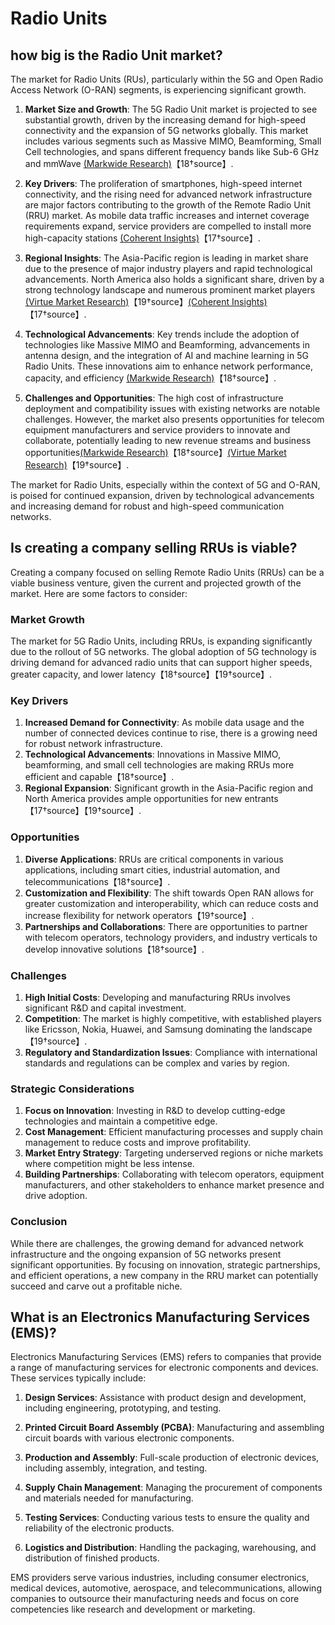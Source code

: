 # Radio Units

## how big is the Radio Unit market?

The market for Radio Units (RUs), particularly within the 5G and Open Radio Access Network (O-RAN) segments, is experiencing significant growth. 

1. **Market Size and Growth**: The 5G Radio Unit market is projected to see substantial growth, driven by the increasing demand for high-speed connectivity and the expansion of 5G networks globally. This market includes various segments such as Massive MIMO, Beamforming, Small Cell technologies, and spans different frequency bands like Sub-6 GHz and mmWave [(Markwide Research)](https://markwideresearch.com/5g-radio-unit-market/)【18†source】.

2. **Key Drivers**: The proliferation of smartphones, high-speed internet connectivity, and the rising need for advanced network infrastructure are major factors contributing to the growth of the Remote Radio Unit (RRU) market. As mobile data traffic increases and internet coverage requirements expand, service providers are compelled to install more high-capacity stations [(Coherent Insights)](https://www.coherentmarketinsights.com/market-insight/remote-radio-unit-market-3729)【17†source】.

3. **Regional Insights**: The Asia-Pacific region is leading in market share due to the presence of major industry players and rapid technological advancements. North America also holds a significant share, driven by a strong technology landscape and numerous prominent market players [(Virtue Market Research)](https://virtuemarketresearch.com/report/o-ran-market)【19†source】[(Coherent Insights)](https://www.coherentmarketinsights.com/market-insight/remote-radio-unit-market-3729)【17†source】.

4. **Technological Advancements**: Key trends include the adoption of technologies like Massive MIMO and Beamforming, advancements in antenna design, and the integration of AI and machine learning in 5G Radio Units. These innovations aim to enhance network performance, capacity, and efficiency [(Markwide Research)](https://markwideresearch.com/5g-radio-unit-market/)【18†source】.

5. **Challenges and Opportunities**: The high cost of infrastructure deployment and compatibility issues with existing networks are notable challenges. However, the market also presents opportunities for telecom equipment manufacturers and service providers to innovate and collaborate, potentially leading to new revenue streams and business opportunities[(Markwide Research)](https://markwideresearch.com/5g-radio-unit-market/)【18†source】[(Virtue Market Research)](https://virtuemarketresearch.com/report/o-ran-market)【19†source】.

The market for Radio Units, especially within the context of 5G and O-RAN, is poised for continued expansion, driven by technological advancements and increasing demand for robust and high-speed communication networks.

## Is creating a company selling RRUs is viable?

Creating a company focused on selling Remote Radio Units (RRUs) can be a viable business venture, given the current and projected growth of the market. Here are some factors to consider:

### Market Growth
The market for 5G Radio Units, including RRUs, is expanding significantly due to the rollout of 5G networks. The global adoption of 5G technology is driving demand for advanced radio units that can support higher speeds, greater capacity, and lower latency【18†source】【19†source】.

### Key Drivers
1. **Increased Demand for Connectivity**: As mobile data usage and the number of connected devices continue to rise, there is a growing need for robust network infrastructure.
2. **Technological Advancements**: Innovations in Massive MIMO, beamforming, and small cell technologies are making RRUs more efficient and capable【18†source】.
3. **Regional Expansion**: Significant growth in the Asia-Pacific region and North America provides ample opportunities for new entrants【17†source】【19†source】.

### Opportunities
1. **Diverse Applications**: RRUs are critical components in various applications, including smart cities, industrial automation, and telecommunications【18†source】.
2. **Customization and Flexibility**: The shift towards Open RAN allows for greater customization and interoperability, which can reduce costs and increase flexibility for network operators【19†source】.
3. **Partnerships and Collaborations**: There are opportunities to partner with telecom operators, technology providers, and industry verticals to develop innovative solutions【18†source】.

### Challenges
1. **High Initial Costs**: Developing and manufacturing RRUs involves significant R&D and capital investment.
2. **Competition**: The market is highly competitive, with established players like Ericsson, Nokia, Huawei, and Samsung dominating the landscape【19†source】.
3. **Regulatory and Standardization Issues**: Compliance with international standards and regulations can be complex and varies by region.

### Strategic Considerations
1. **Focus on Innovation**: Investing in R&D to develop cutting-edge technologies and maintain a competitive edge.
2. **Cost Management**: Efficient manufacturing processes and supply chain management to reduce costs and improve profitability.
3. **Market Entry Strategy**: Targeting underserved regions or niche markets where competition might be less intense.
4. **Building Partnerships**: Collaborating with telecom operators, equipment manufacturers, and other stakeholders to enhance market presence and drive adoption.

### Conclusion
While there are challenges, the growing demand for advanced network infrastructure and the ongoing expansion of 5G networks present significant opportunities. By focusing on innovation, strategic partnerships, and efficient operations, a new company in the RRU market can potentially succeed and carve out a profitable niche.

## What is an Electronics Manufacturing Services (EMS)?

Electronics Manufacturing Services (EMS) refers to companies that provide a range of manufacturing services for electronic components and devices. These services typically include:

1. **Design Services**: Assistance with product design and development, including engineering, prototyping, and testing.

2. **Printed Circuit Board Assembly (PCBA)**: Manufacturing and assembling circuit boards with various electronic components.

3. **Production and Assembly**: Full-scale production of electronic devices, including assembly, integration, and testing.

4. **Supply Chain Management**: Managing the procurement of components and materials needed for manufacturing.

5. **Testing Services**: Conducting various tests to ensure the quality and reliability of the electronic products.

6. **Logistics and Distribution**: Handling the packaging, warehousing, and distribution of finished products.

EMS providers serve various industries, including consumer electronics, medical devices, automotive, aerospace, and telecommunications, allowing companies to outsource their manufacturing needs and focus on core competencies like research and development or marketing.

